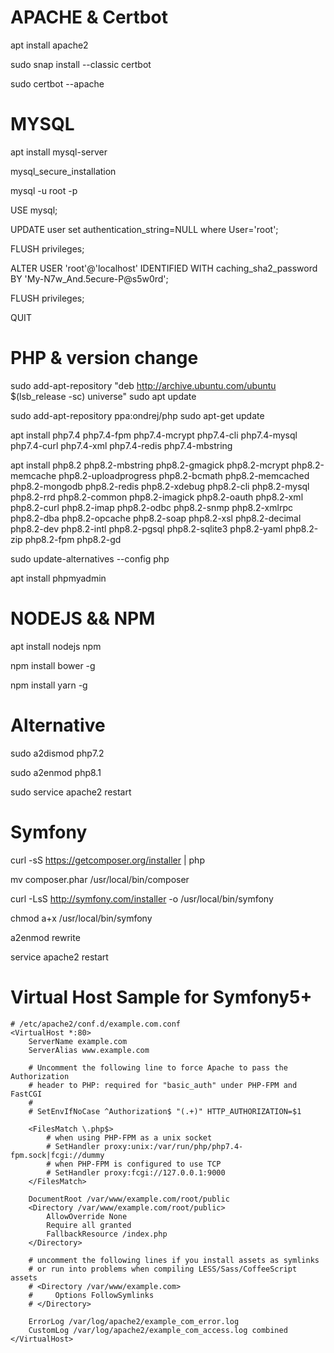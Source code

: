 # APACHE & Certbot

apt install apache2 

sudo snap install --classic certbot

sudo certbot --apache

# MYSQL

apt install mysql-server

mysql_secure_installation

mysql -u root -p

USE mysql;

UPDATE user set authentication_string=NULL where User='root';

FLUSH privileges;

ALTER USER 'root'@'localhost' IDENTIFIED WITH caching_sha2_password BY 'My-N7w_And.5ecure-P@s5w0rd';

FLUSH privileges;

QUIT
 
# PHP & version change

sudo add-apt-repository "deb http://archive.ubuntu.com/ubuntu $(lsb_release -sc) universe"
sudo apt update

sudo add-apt-repository ppa:ondrej/php
sudo apt-get update 

apt install php7.4 php7.4-fpm php7.4-mcrypt php7.4-cli php7.4-mysql php7.4-curl php7.4-xml php7.4-redis php7.4-mbstring

apt install php8.2 php8.2-mbstring php8.2-gmagick php8.2-mcrypt php8.2-memcache php8.2-uploadprogress php8.2-bcmath php8.2-memcached php8.2-mongodb php8.2-redis php8.2-xdebug php8.2-cli php8.2-mysql php8.2-rrd php8.2-common php8.2-imagick php8.2-oauth php8.2-xml php8.2-curl php8.2-imap php8.2-odbc php8.2-snmp php8.2-xmlrpc php8.2-dba php8.2-opcache php8.2-soap php8.2-xsl php8.2-decimal php8.2-dev php8.2-intl php8.2-pgsql php8.2-sqlite3 php8.2-yaml php8.2-zip php8.2-fpm php8.2-gd 

sudo update-alternatives --config php

apt install phpmyadmin

# NODEJS && NPM

apt install nodejs npm

npm install bower -g

npm install yarn -g
 
# Alternative 

sudo a2dismod php7.2

sudo a2enmod php8.1

sudo service apache2 restart


# Symfony 

curl -sS https://getcomposer.org/installer | php

mv composer.phar /usr/local/bin/composer 

curl -LsS http://symfony.com/installer -o /usr/local/bin/symfony

chmod a+x /usr/local/bin/symfony

a2enmod rewrite

service apache2 restart


# Virtual Host Sample for Symfony5+

```
# /etc/apache2/conf.d/example.com.conf
<VirtualHost *:80>
    ServerName example.com
    ServerAlias www.example.com

    # Uncomment the following line to force Apache to pass the Authorization
    # header to PHP: required for "basic_auth" under PHP-FPM and FastCGI
    #
    # SetEnvIfNoCase ^Authorization$ "(.+)" HTTP_AUTHORIZATION=$1

    <FilesMatch \.php$>
        # when using PHP-FPM as a unix socket
        # SetHandler proxy:unix:/var/run/php/php7.4-fpm.sock|fcgi://dummy
        # when PHP-FPM is configured to use TCP
        # SetHandler proxy:fcgi://127.0.0.1:9000
    </FilesMatch>

    DocumentRoot /var/www/example.com/root/public
    <Directory /var/www/example.com/root/public>
        AllowOverride None
        Require all granted
        FallbackResource /index.php
    </Directory>

    # uncomment the following lines if you install assets as symlinks
    # or run into problems when compiling LESS/Sass/CoffeeScript assets
    # <Directory /var/www/example.com>
    #     Options FollowSymlinks
    # </Directory>

    ErrorLog /var/log/apache2/example_com_error.log
    CustomLog /var/log/apache2/example_com_access.log combined
</VirtualHost>
```
